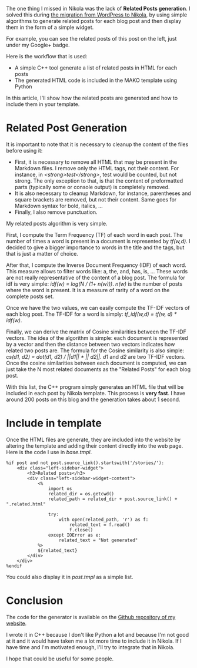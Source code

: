 The one thing I missed in Nikola was the lack of **Related Posts generation**. I solved this during [the migration from WordPress to Nikola](http://baptiste-wicht.com/posts/2014/03/migrated-from-wordpress-to-nikola.html), by using simple algorithms to generate related posts for each blog post and then display them in the form of a simple widget. 

For example, you can see the related posts of this post on the left, just under my Google+ badge. 

Here is the workflow that is used: 
 * A simple C++ tool generate a list of related posts in HTML for each posts
 * The generated HTML code is included in the MAKO template using Python

In this article, I'll show how the related posts are generated and how to include them in your template.

# Related Post Generation

It is important to note that it is necessary to cleanup the content of the files before using it: 
 * First, it is necessary to remove all HTML that may be present in the Markdown files. I remove only the HTML tags, not their content. For instance, in *&lt;strong&gt;test&lt;/strong&gt;*, test would be counted, but not strong. The only exception to that, is that the content of preformatted parts (typically some or console output) is completely removed.
 * It is also necessary to cleanup Markdown, for instance, parentheses and square brackets are removed, but not their content. Same goes for Markdown syntax for bold, italics, ...
 * Finally, I also remove punctuation. 

My related posts algorithm is very simple. 

First, I compute the Term Frequency (TF) of each word in each post. The number of times a word is present in a document is represented by *tf(w,d)*. I decided to give a bigger importance to words in the title and the tags, but that is just a matter of choice. 

After that, I compute the Inverse Document Frequency (IDF) of each word. This measure allows to filter words like: a, the, and, has, is, ... These words are not really representative of the content of a blog post. The formula for idf is very simple: *idf(w) = log(N / (1+ n(w)))*. *n(w)* is the number of posts where the word is present. It is a measure of rarity of a word on the complete posts set. 

Once we have the two values, we can easily compute the TF-IDF vectors of each blog post. The TF-IDF for a word is simply: *tf_idf(w,d) = tf(w, d) * idf(w)*. 

Finally, we can derive the matrix of Cosine similarities between the TF-IDF vectors. The idea of the algorithm is simple: each document is represented by a vector and then the distance between two vectors indicates how related two posts are. The formula for the Cosine similarity is also simple: *cs(d1, d2) = dot(d1, d2) / ||d1|| * || d2||*. *d1* and *d2* are two TF-IDF vectors. Once the cosine similarities between each document is computed, we can just take the N most related documents as the "Related Posts" for each blog post. 

With this list, the C++ program simply generates an HTML file that will be included in each post by Nikola template. This process is **very fast**. I have around 200 posts on this blog and the generation takes about 1 second. 

# Include in template

Once the HTML files are generate, they are included into the website by altering the template and adding their content directly into the web page. Here is the code I use in *base.tmpl*.

```mako
%if post and not post.source_link().startswith('/stories/'):
    <div class="left-sidebar-widget">
        <h3>Related posts</h3>
        <div class="left-sidebar-widget-content">
            <%
                import os
                related_dir = os.getcwd()
                related_path = related_dir + post.source_link() + ".related.html"

                try:
                    with open(related_path, 'r') as f:
                        related_text = f.read()
                        f.close()
                except IOError as e:
                    related_text = "Not generated"
            %>
            ${related_text}
        </div>
    </div>
%endif
```

You could also display it in *post.tmpl* as a simple list. 

# Conclusion

The code for the generator is available on the [Github repository of my website](https://github.com/wichtounet/wichtounet.github.io/tree/master/src/related). 

I wrote it in C++ because I don't like Python a lot and because I'm not good at it and it would have taken me a lot more time to include it in Nikola. If I have time and I'm motivated enough, I'll try to integrate that in Nikola. 

I hope that could be useful for some people. 